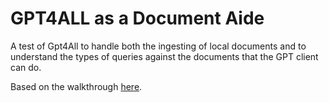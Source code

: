 # GPT4ALL as a Document Aide

A test of Gpt4All to handle both the ingesting of local documents and to understand the types of queries against the documents that the GPT client can do.

Based on the walkthrough [here](https://artificialcorner.com/gpt4all-is-the-local-chatgpt-for-your-documents-and-it-is-free-df1016bc335).

